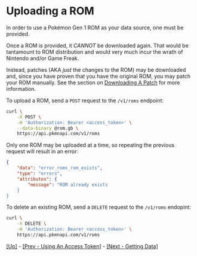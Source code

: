 # Uploading a ROM

In order to use a Pokémon Gen 1 ROM as your data source, one must be provided.

Once a ROM is provided, it *CANNOT* be downloaded again. That would be tantamount to ROM distribution and would very much incur the wrath of Nintendo and/or Game Freak.

Instead, patches (AKA _just_ the changes to the ROM) may be downloaded and, since you have proven that you have the original ROM, you may patch your ROM manually. See the section on [Downloading A Patch](./06-downloading-a-patch.md) for more information.

To upload a ROM, send a `POST` request to the `/v1/roms` endpoint:

```bash
curl \
    -X POST \
    -H 'Authorization: Bearer <access_token>' \
    --data-binary @rom.gb \
    https://api.pkmnapi.com/v1/roms
```

Only one ROM may be uploaded at a time, so repeating the previous request will result in an error:

```json
{
    "data": "error_roms_rom_exists",
    "type": "errors",
    "attributes": {
        "message": "ROM already exists
    }
}
```

To delete an existing ROM, send a `DELETE` request to the `/v1/roms` endopint:

```bash
curl \
    -X DELETE \
    -H 'Authorization: Bearer <access_token>' \
    https://api.pkmnapi.com/v1/roms
```

[[Up]](../index.md) - [[Prev - Using An Access Token]](../02-using-an-access-token/index.md) - [[Next - Getting Data]](../04-getting-data/index.md)
